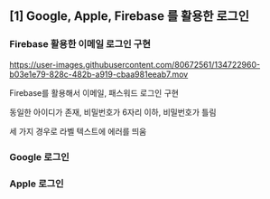## [1] Google, Apple, Firebase 를 활용한 로그인
### Firebase 활용한 이메일 로그인 구현

https://user-images.githubusercontent.com/80672561/134722960-b03e1e79-828c-482b-a919-cbaa981eeab7.mov

Firebase를 활용해서 이메일, 패스워드 로그인 구현

동일한 아이디가 존재, 비밀번호가 6자리 이하, 비밀번호가 틀림

세 가지 경우로 라벨 텍스트에 에러를 띄움 

### Google 로그인
### Apple 로그인 

